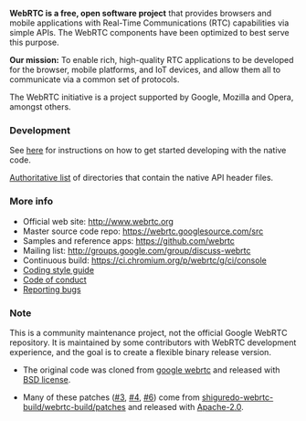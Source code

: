 **WebRTC is a free, open software project** that provides browsers and mobile
applications with Real-Time Communications (RTC) capabilities via simple APIs.
The WebRTC components have been optimized to best serve this purpose.

**Our mission:** To enable rich, high-quality RTC applications to be
developed for the browser, mobile platforms, and IoT devices, and allow them
all to communicate via a common set of protocols.

The WebRTC initiative is a project supported by Google, Mozilla and Opera,
amongst others.

### Development

See [here][native-dev] for instructions on how to get started
developing with the native code.

[Authoritative list](native-api.md) of directories that contain the
native API header files.

### More info

 * Official web site: http://www.webrtc.org
 * Master source code repo: https://webrtc.googlesource.com/src
 * Samples and reference apps: https://github.com/webrtc
 * Mailing list: http://groups.google.com/group/discuss-webrtc
 * Continuous build: https://ci.chromium.org/p/webrtc/g/ci/console
 * [Coding style guide](g3doc/style-guide.md)
 * [Code of conduct](CODE_OF_CONDUCT.md)
 * [Reporting bugs](docs/bug-reporting.md)

[native-dev]: https://webrtc.googlesource.com/src/+/refs/heads/master/docs/native-code/index.md

### Note

This is a community maintenance project, not the official Google WebRTC repository. It is maintained by some contributors with WebRTC development experience, and the goal is to create a flexible binary release version.

* The original code was cloned from [google webrtc](https://chromium.googlesource.com/external/webrtc.git) and released with [BSD license](/LICENSE).

* Many of these patches ([#3](https://github.com/webrtc-sdk/webrtc/pull/3), [#4](https://github.com/webrtc-sdk/webrtc/pull/4), [#6](https://github.com/webrtc-sdk/webrtc/pull/6)) come from [shiguredo-webrtc-build/webrtc-build/patches](https://github.com/shiguredo-webrtc-build/webrtc-build/tree/master/patches) and released with [Apache-2.0](/LICENSE-APACHE).
